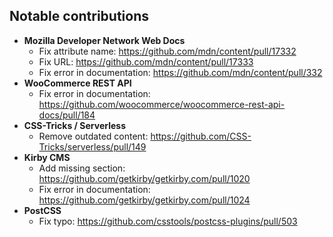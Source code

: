 ## Notable contributions

- **Mozilla Developer Network Web Docs**
  - Fix attribute name: https://github.com/mdn/content/pull/17332
  - Fix URL: https://github.com/mdn/content/pull/17333
  - Fix error in documentation: https://github.com/mdn/content/pull/332
- **WooCommerce REST API**
  - Fix error in documentation: https://github.com/woocommerce/woocommerce-rest-api-docs/pull/184
- **CSS-Tricks / Serverless**
  - Remove outdated content: https://github.com/CSS-Tricks/serverless/pull/149
- **Kirby CMS**
  - Add missing section: https://github.com/getkirby/getkirby.com/pull/1020
  - Fix error in documentation: https://github.com/getkirby/getkirby.com/pull/1024
- **PostCSS**
  - Fix typo: https://github.com/csstools/postcss-plugins/pull/503
